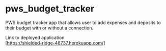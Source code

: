# pws_budget_tracker
PWS budget tracker app that allows user  to add expenses and deposits to their budget with or without a connection. 

Link to deployed application  
[https://shielded-ridge-48737.herokuapp.com/]
